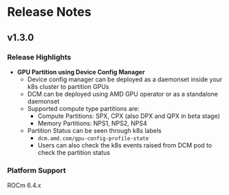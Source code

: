 # Release Notes

## v1.3.0

### Release Highlights

- **GPU Partition using Device Config Manager**
  - Device config manager can be deployed as a daemonset inside your k8s cluster to partition GPUs
  - DCM can be deployed using AMD GPU operator or as a standalone daemonset
  - Supported compute type partitions are:
    - Compute Partitions: SPX, CPX (also DPX and QPX in beta stage)
    - Memory Partitions: NPS1, NPS2, NPS4
  - Partition Status can be seen through k8s labels
    - `dcm.amd.com/gpu-config-profile-state`
    - Users can also check the k8s events raised from DCM pod to check the partition status

### Platform Support
ROCm 6.4.x